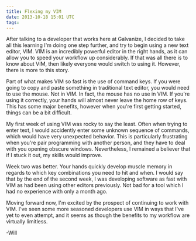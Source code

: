 ```yaml
---
title: Flexing my VIM
date: 2013-10-18 15:01 UTC
tags:
---
```


After talking to a developer that works here at Galvanize, I decided to take all
this learning I'm doing one step further, and try to begin using a new text
editor, VIM. VIM is an incredibly powerful editor in the right hands, as it can
allow you to speed your workflow up considerably. If that was all there is to
know about VIM, then likely everyone would switch to using it. However, there is
more to this story.

Part of what makes VIM so fast is the use of command keys. If you were going to
copy and paste something in traditional text editor, you would need to use the
mouse. Not in VIM. In fact, the mouse has no use in VIM. If you're using it
correctly, your hands will almost never leave the home row of keys. This has
some major benefits, however when you're first getting started, things can be
a bit difficult.

My first week of using VIM was rocky to say the least. Often when trying to
enter text, I would accidently enter some unknown sequence of commands, which
would have very unexpected behavior. This is particularly frustrating when
you're pair programming with another person, and they have to deal with you
opening obscure windows. Nevertheless, I remained a believer that if I stuck it
out, my skills would improve.

Week two was better. Your hands quickly develop muscle memory in regards to
which key combinations you need to hit and when. I would say that by the end of
the second week, I was developing software as fast with VIM as had been using
other editors previously. Not bad for a tool which I had no experience with only
a month ago.

Moving forward now, I'm excited by the prospect of continuing to work with VIM.
I've seen some more seasoned developers use VIM in ways that I've yet to even
attempt, and it seems as though the benefits to my workflow are virtually
limitless.

-Will
